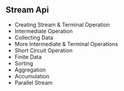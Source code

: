 ## Stream Api
- Creating Stream & Terminal Operation
- Intermediate Operation
- Collecting Data
- More Intermediate & Terminal Operations
- Short Circuit Operation
- Finite Data
- Sorting
- Aggregation
- Accumulation
- Parallel Stream
